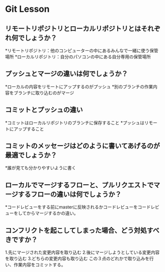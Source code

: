 # Git Lesson

## リモートリポジトリとローカルリポジトリとはそれぞれ何でしょうか？
*リモートリポジトリ：他のコンピューターの中にあるみんなで一緒に使う保管場所
*ローカルリポジトリ：自分のパソコンの中にある自分専用の保管場所

## プッシュとマージの違いは何でしょうか？
*ローカルの内容をリモートにアップするのがプッシュ
*別のブランチの作業内容をブランチに取り込むのがマージ

## コミットとプッシュの違い
*コミットはローカルリポジトリのブランチに保存すること
*プッシュはリモートにアップすること



## コミットのメッセージはどのように書いてあげるのが最適でしょうか？
*誰が見ても分かりやすいように書く


## ローカルでマージするフローと、プルリクエストでマージするフローの違いは何でしょうか？
*コードレビューをする前にmasterに反映されるかコードレビューをコードレビューをしてからマージするかの違い。


## コンフリクトを起こしてしまった場合、どう対処すべきですか？
1.先にマージされた変更内容を取り込む
2.後にマージしようとしている変更内容を取り込む
3.どちらの変更内容も取り込む
この３点のどれかで取り込みを行い、作業内容をコミットする。
